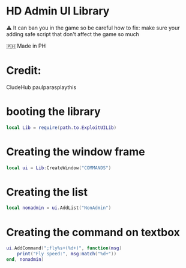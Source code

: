 # HD Admin UI Library
⚠️ It can ban you in the game so be careful how to fix:
make sure your adding safe script that don't affect the game so much

🇵🇭 Made in PH
# Credit:
CludeHub
paulparasplaythis 


# booting the library
```lua
local Lib = require(path.to.ExploitUILib)
```
# Creating the window frame
```lua
local ui = Lib:CreateWindow("COMMANDS")
```
# Creating the list
```lua
local nonadmin = ui.AddList("NonAdmin")
```
# Creating the command on textbox
```lua
ui.AddCommand(";fly%s+(%d+)", function(msg)
	print("Fly speed:", msg:match("%d+"))
end, nonadmin)
```
